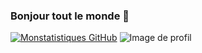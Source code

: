 ### Bonjour tout le monde 👋

[![Monstatistiques GitHub](https://github-readme-stats.vercel.app/api?username=xtoukam)](https://github.com/monnom/github-readme-stats)
![Image de profil](https://github.com/xtoukam.png)

